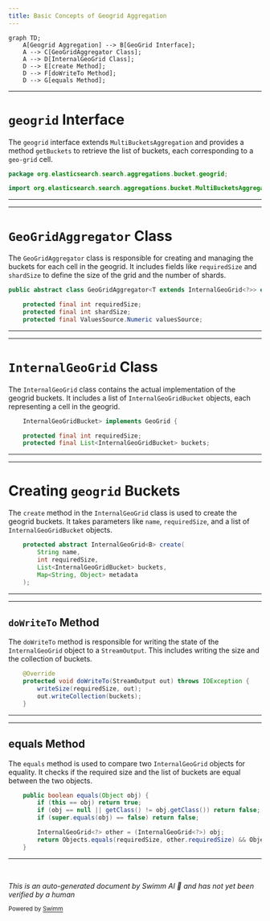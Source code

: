 ```yaml
---
title: Basic Concepts of Geogrid Aggregation
---
```

```mermaid
graph TD;
    A[Geogrid Aggregation] --> B[GeoGrid Interface];
    A --> C[GeoGridAggregator Class];
    A --> D[InternalGeoGrid Class];
    D --> E[create Method];
    D --> F[doWriteTo Method];
    D --> G[equals Method];
```

<SwmSnippet path="/server/src/main/java/org/elasticsearch/search/aggregations/bucket/geogrid/GeoGrid.java" line="8">

---

# <SwmToken path="server/src/main/java/org/elasticsearch/search/aggregations/bucket/geogrid/GeoGrid.java" pos="8:12:12" line-data="package org.elasticsearch.search.aggregations.bucket.geogrid;">`geogrid`</SwmToken> Interface

The <SwmToken path="server/src/main/java/org/elasticsearch/search/aggregations/bucket/geogrid/GeoGrid.java" pos="8:12:12" line-data="package org.elasticsearch.search.aggregations.bucket.geogrid;">`geogrid`</SwmToken> interface extends <SwmToken path="server/src/main/java/org/elasticsearch/search/aggregations/bucket/geogrid/GeoGrid.java" pos="10:12:12" line-data="import org.elasticsearch.search.aggregations.bucket.MultiBucketsAggregation;">`MultiBucketsAggregation`</SwmToken> and provides a method <SwmToken path="server/src/main/java/org/elasticsearch/search/aggregations/bucket/geogrid/GeoGrid.java" pos="30:9:9" line-data="    List&lt;? extends Bucket&gt; getBuckets();">`getBuckets`</SwmToken> to retrieve the list of buckets, each corresponding to a <SwmToken path="server/src/main/java/org/elasticsearch/search/aggregations/bucket/geogrid/GeoGrid.java" pos="15:5:7" line-data=" * A geo-grid aggregation. Defines multiple buckets, each representing a cell in a geo-grid of a specific">`geo-grid`</SwmToken> cell.

```java
package org.elasticsearch.search.aggregations.bucket.geogrid;

import org.elasticsearch.search.aggregations.bucket.MultiBucketsAggregation;
```

---

</SwmSnippet>

<SwmSnippet path="/server/src/main/java/org/elasticsearch/search/aggregations/bucket/geogrid/GeoGridAggregator.java" line="38">

---

# <SwmToken path="server/src/main/java/org/elasticsearch/search/aggregations/bucket/geogrid/GeoGridAggregator.java" pos="38:6:6" line-data="public abstract class GeoGridAggregator&lt;T extends InternalGeoGrid&lt;?&gt;&gt; extends BucketsAggregator {">`GeoGridAggregator`</SwmToken> Class

The <SwmToken path="server/src/main/java/org/elasticsearch/search/aggregations/bucket/geogrid/GeoGridAggregator.java" pos="38:6:6" line-data="public abstract class GeoGridAggregator&lt;T extends InternalGeoGrid&lt;?&gt;&gt; extends BucketsAggregator {">`GeoGridAggregator`</SwmToken> class is responsible for creating and managing the buckets for each cell in the geogrid. It includes fields like <SwmToken path="server/src/main/java/org/elasticsearch/search/aggregations/bucket/geogrid/GeoGridAggregator.java" pos="40:7:7" line-data="    protected final int requiredSize;">`requiredSize`</SwmToken> and <SwmToken path="server/src/main/java/org/elasticsearch/search/aggregations/bucket/geogrid/GeoGridAggregator.java" pos="41:7:7" line-data="    protected final int shardSize;">`shardSize`</SwmToken> to define the size of the grid and the number of shards.

```java
public abstract class GeoGridAggregator<T extends InternalGeoGrid<?>> extends BucketsAggregator {

    protected final int requiredSize;
    protected final int shardSize;
    protected final ValuesSource.Numeric valuesSource;
```

---

</SwmSnippet>

<SwmSnippet path="/server/src/main/java/org/elasticsearch/search/aggregations/bucket/geogrid/InternalGeoGrid.java" line="39">

---

# <SwmToken path="server/src/main/java/org/elasticsearch/search/aggregations/bucket/geogrid/GeoGridAggregator.java" pos="38:12:12" line-data="public abstract class GeoGridAggregator&lt;T extends InternalGeoGrid&lt;?&gt;&gt; extends BucketsAggregator {">`InternalGeoGrid`</SwmToken> Class

The <SwmToken path="server/src/main/java/org/elasticsearch/search/aggregations/bucket/geogrid/GeoGridAggregator.java" pos="38:12:12" line-data="public abstract class GeoGridAggregator&lt;T extends InternalGeoGrid&lt;?&gt;&gt; extends BucketsAggregator {">`InternalGeoGrid`</SwmToken> class contains the actual implementation of the geogrid buckets. It includes a list of <SwmToken path="server/src/main/java/org/elasticsearch/search/aggregations/bucket/geogrid/InternalGeoGrid.java" pos="39:1:1" line-data="    InternalGeoGridBucket&gt; implements GeoGrid {">`InternalGeoGridBucket`</SwmToken> objects, each representing a cell in the geogrid.

```java
    InternalGeoGridBucket> implements GeoGrid {

    protected final int requiredSize;
    protected final List<InternalGeoGridBucket> buckets;
```

---

</SwmSnippet>

<SwmSnippet path="/server/src/main/java/org/elasticsearch/search/aggregations/bucket/geogrid/InternalGeoGrid.java" line="68">

---

# Creating <SwmToken path="server/src/main/java/org/elasticsearch/search/aggregations/bucket/geogrid/GeoGrid.java" pos="8:12:12" line-data="package org.elasticsearch.search.aggregations.bucket.geogrid;">`geogrid`</SwmToken> Buckets

The <SwmToken path="server/src/main/java/org/elasticsearch/search/aggregations/bucket/geogrid/InternalGeoGrid.java" pos="68:10:10" line-data="    protected abstract InternalGeoGrid&lt;B&gt; create(">`create`</SwmToken> method in the <SwmToken path="server/src/main/java/org/elasticsearch/search/aggregations/bucket/geogrid/InternalGeoGrid.java" pos="68:5:5" line-data="    protected abstract InternalGeoGrid&lt;B&gt; create(">`InternalGeoGrid`</SwmToken> class is used to create the geogrid buckets. It takes parameters like <SwmToken path="server/src/main/java/org/elasticsearch/search/aggregations/bucket/geogrid/InternalGeoGrid.java" pos="69:3:3" line-data="        String name,">`name`</SwmToken>, <SwmToken path="server/src/main/java/org/elasticsearch/search/aggregations/bucket/geogrid/InternalGeoGrid.java" pos="70:3:3" line-data="        int requiredSize,">`requiredSize`</SwmToken>, and a list of <SwmToken path="server/src/main/java/org/elasticsearch/search/aggregations/bucket/geogrid/InternalGeoGrid.java" pos="71:3:3" line-data="        List&lt;InternalGeoGridBucket&gt; buckets,">`InternalGeoGridBucket`</SwmToken> objects.

```java
    protected abstract InternalGeoGrid<B> create(
        String name,
        int requiredSize,
        List<InternalGeoGridBucket> buckets,
        Map<String, Object> metadata
    );
```

---

</SwmSnippet>

<SwmSnippet path="/server/src/main/java/org/elasticsearch/search/aggregations/bucket/geogrid/InternalGeoGrid.java" line="62">

---

## <SwmToken path="server/src/main/java/org/elasticsearch/search/aggregations/bucket/geogrid/InternalGeoGrid.java" pos="63:5:5" line-data="    protected void doWriteTo(StreamOutput out) throws IOException {">`doWriteTo`</SwmToken> Method

The <SwmToken path="server/src/main/java/org/elasticsearch/search/aggregations/bucket/geogrid/InternalGeoGrid.java" pos="63:5:5" line-data="    protected void doWriteTo(StreamOutput out) throws IOException {">`doWriteTo`</SwmToken> method is responsible for writing the state of the <SwmToken path="server/src/main/java/org/elasticsearch/search/aggregations/bucket/geogrid/GeoGridAggregator.java" pos="38:12:12" line-data="public abstract class GeoGridAggregator&lt;T extends InternalGeoGrid&lt;?&gt;&gt; extends BucketsAggregator {">`InternalGeoGrid`</SwmToken> object to a <SwmToken path="server/src/main/java/org/elasticsearch/search/aggregations/bucket/geogrid/InternalGeoGrid.java" pos="63:7:7" line-data="    protected void doWriteTo(StreamOutput out) throws IOException {">`StreamOutput`</SwmToken>. This includes writing the size and the collection of buckets.

```java
    @Override
    protected void doWriteTo(StreamOutput out) throws IOException {
        writeSize(requiredSize, out);
        out.writeCollection(buckets);
    }
```

---

</SwmSnippet>

<SwmSnippet path="/server/src/main/java/org/elasticsearch/search/aggregations/bucket/geogrid/InternalGeoGrid.java" line="171">

---

## equals Method

The <SwmToken path="server/src/main/java/org/elasticsearch/search/aggregations/bucket/geogrid/InternalGeoGrid.java" pos="171:5:5" line-data="    public boolean equals(Object obj) {">`equals`</SwmToken> method is used to compare two <SwmToken path="server/src/main/java/org/elasticsearch/search/aggregations/bucket/geogrid/InternalGeoGrid.java" pos="176:1:1" line-data="        InternalGeoGrid&lt;?&gt; other = (InternalGeoGrid&lt;?&gt;) obj;">`InternalGeoGrid`</SwmToken> objects for equality. It checks if the required size and the list of buckets are equal between the two objects.

```java
    public boolean equals(Object obj) {
        if (this == obj) return true;
        if (obj == null || getClass() != obj.getClass()) return false;
        if (super.equals(obj) == false) return false;

        InternalGeoGrid<?> other = (InternalGeoGrid<?>) obj;
        return Objects.equals(requiredSize, other.requiredSize) && Objects.equals(buckets, other.buckets);
    }
```

---

</SwmSnippet>

&nbsp;

*This is an auto-generated document by Swimm AI 🌊 and has not yet been verified by a human*

<SwmMeta version="3.0.0" repo-id="Z2l0aHViJTNBJTNBZWxhc3RpY3NlYXJjaCUzQSUzQVN3aW1tLURlbW8=" repo-name="elasticsearch" doc-type="overview"><sup>Powered by [Swimm](/)</sup></SwmMeta>
